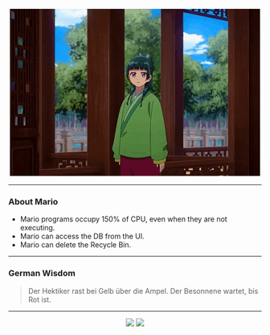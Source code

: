 <p align="center">
  <img src="assets/maomao.gif" />
</p>

---

### About Mario
- Mario programs occupy 150% of CPU, even when they are not executing.
- Mario can access the DB from the UI.
- Mario can delete the Recycle Bin.

---

### German Wisdom
> Der Hektiker rast bei Gelb über die Ampel. Der Besonnene wartet, bis Rot ist.

---

<p align="center">
  <a>
    <img height="180em" src="https://github-readme-stats-eight-theta.vercel.app/api?username=Torfkopp&show_icons=true&theme=dark&include_all_commits=true&count_private=true"/>
  </a>
  <a href="https://github.com/Torfkopp?tab=repositories">
    <img height="180em" src="https://github-readme-stats-eight-theta.vercel.app/api/top-langs/?username=torfkopp&layout=compact&theme=dark&langs_count=8&hide=java"/>
  </a>
</p>
